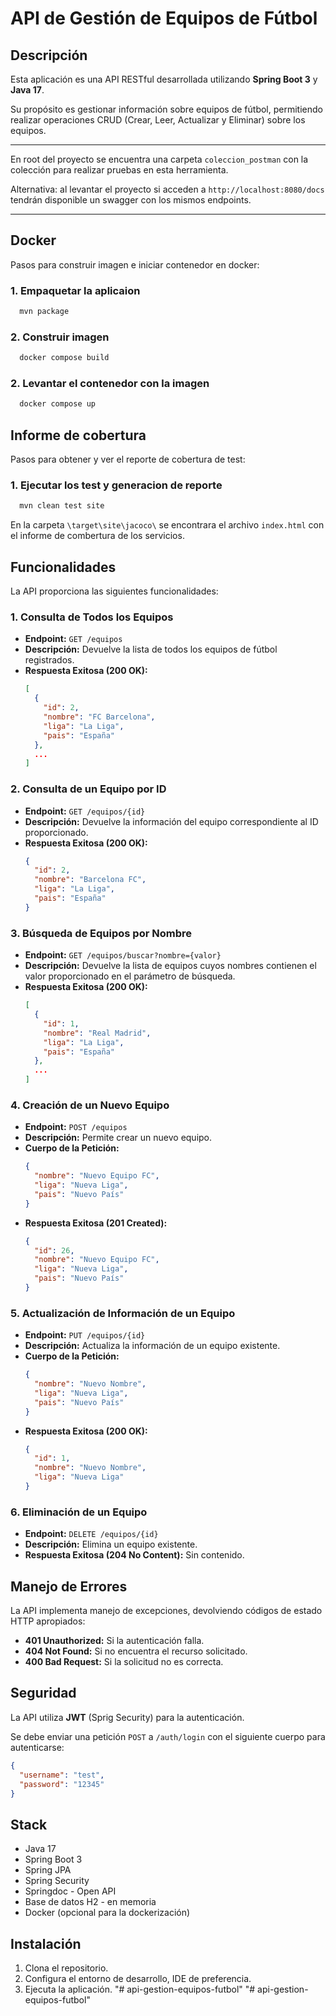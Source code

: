 # API de Gestión de Equipos de Fútbol

## Descripción
Esta aplicación es una API RESTful desarrollada utilizando **Spring Boot 3** y **Java 17**. 

Su propósito es gestionar información sobre equipos de fútbol, permitiendo realizar operaciones CRUD (Crear, Leer, Actualizar y Eliminar) sobre los equipos.

---
En root del proyecto se encuentra una carpeta `coleccion_postman` con la colección para realizar pruebas en esta herramienta. 

Alternativa: al levantar el proyecto si acceden a `http://localhost:8080/docs` tendrán disponible un swagger con los mismos endpoints.

---

## Docker

Pasos para construir imagen e iniciar contenedor en docker:


### 1. Empaquetar la aplicaion
  ```bash
    mvn package
  ```
### 2. Construir imagen
  ```bash
    docker compose build
  ```
### 2. Levantar el contenedor con la imagen
  ```bash
    docker compose up
  ```

## Informe de cobertura

Pasos para obtener y ver el reporte de cobertura de test:


### 1. Ejecutar los test y generacion de reporte
  ```bash
    mvn clean test site
  ```
En la carpeta `\target\site\jacoco\` se encontrara el archivo `index.html` con el informe de combertura de los servicios. 



## Funcionalidades
La API proporciona las siguientes funcionalidades:

### 1. Consulta de Todos los Equipos
- **Endpoint:** `GET /equipos`
- **Descripción:** Devuelve la lista de todos los equipos de fútbol registrados.
- **Respuesta Exitosa (200 OK):**
  ```json
  [
    {
      "id": 2,
      "nombre": "FC Barcelona",
      "liga": "La Liga",
      "pais": "España"
    },
    ...
  ]
  ```

### 2. Consulta de un Equipo por ID
- **Endpoint:** `GET /equipos/{id}`
- **Descripción:** Devuelve la información del equipo correspondiente al ID proporcionado.
- **Respuesta Exitosa (200 OK):**
  ```json
  {
    "id": 2,
    "nombre": "Barcelona FC",
    "liga": "La Liga",
    "pais": "España"
  }
  ```

### 3. Búsqueda de Equipos por Nombre
- **Endpoint:** `GET /equipos/buscar?nombre={valor}`
- **Descripción:** Devuelve la lista de equipos cuyos nombres contienen el valor proporcionado en el parámetro de búsqueda.
- **Respuesta Exitosa (200 OK):**
  ```json
  [
    {
      "id": 1,
      "nombre": "Real Madrid",
      "liga": "La Liga",
      "pais": "España"
    },
    ...
  ]
  ```

### 4. Creación de un Nuevo Equipo
- **Endpoint:** `POST /equipos`
- **Descripción:** Permite crear un nuevo equipo.
- **Cuerpo de la Petición:**
  ```json
  {
    "nombre": "Nuevo Equipo FC",
    "liga": "Nueva Liga",
    "pais": "Nuevo País"
  }
  ```
- **Respuesta Exitosa (201 Created):**
  ```json
  {
    "id": 26,
    "nombre": "Nuevo Equipo FC",
    "liga": "Nueva Liga",
    "pais": "Nuevo País"
  }
  ```

### 5. Actualización de Información de un Equipo
- **Endpoint:** `PUT /equipos/{id}`
- **Descripción:** Actualiza la información de un equipo existente.
- **Cuerpo de la Petición:**
  ```json
  {
    "nombre": "Nuevo Nombre",
    "liga": "Nueva Liga",
    "pais": "Nuevo País"
  }
  ```
- **Respuesta Exitosa (200 OK):**
  ```json
  {
    "id": 1,
    "nombre": "Nuevo Nombre",
    "liga": "Nueva Liga"
  }
  ```

### 6. Eliminación de un Equipo
- **Endpoint:** `DELETE /equipos/{id}`
- **Descripción:** Elimina un equipo existente.
- **Respuesta Exitosa (204 No Content):** Sin contenido.

## Manejo de Errores
La API implementa manejo de excepciones, devolviendo códigos de estado HTTP apropiados:
- **401 Unauthorized:** Si la autenticación falla.
- **404 Not Found:** Si no encuentra el recurso solicitado.
- **400 Bad Request:** Si la solicitud no es correcta.

## Seguridad
La API utiliza **JWT** (Sprig Security) para la autenticación. 

Se debe enviar una petición  `POST` a `/auth/login` con el siguiente cuerpo para autenticarse:
```json
{
  "username": "test",
  "password": "12345"
}
```

## Stack
- Java 17
- Spring Boot 3
- Spring JPA
- Spring Security
- Springdoc - Open API
- Base de datos H2 - en memoria
- Docker (opcional para la dockerización)

## Instalación
1. Clona el repositorio.
2. Configura el entorno de desarrollo, IDE de preferencia.
3. Ejecuta la aplicación.
"# api-gestion-equipos-futbol" 
"# api-gestion-equipos-futbol" 
